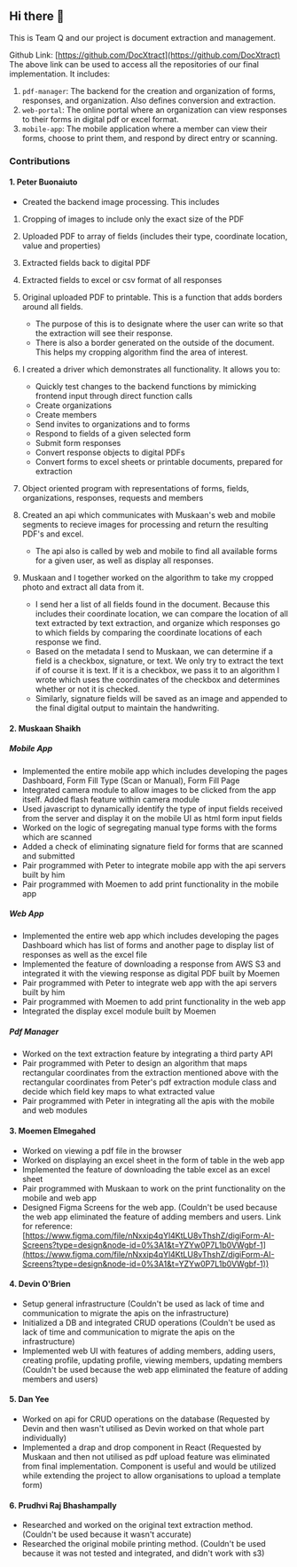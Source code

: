 ## Hi there 👋

This is Team Q and our project is document extraction and management.

Github Link: [https://github.com/DocXtract](https://github.com/DocXtract)
The above link can be used to access all the repositories of our final implementation. It includes:
1. ```pdf-manager```: The backend for the creation and organization of forms, responses, and organization. Also defines conversion and extraction.
2. ```web-portal```: The online portal where an organization can view responses to their forms in digital pdf or excel format.
3. ```mobile-app```: The mobile application where a member can view their forms, choose to print them, and respond by direct entry or scanning.

<!--

**Here are some ideas to get you started:**

🙋‍♀️ A short introduction - what is your organization all about?
🌈 Contribution guidelines - how can the community get involved?
👩‍💻 Useful resources - where can the community find your docs? Is there anything else the community should know?
🍿 Fun facts - what does your team eat for breakfast?
🧙 Remember, you can do mighty things with the power of [Markdown](https://docs.github.com/github/writing-on-github/getting-started-with-writing-and-formatting-on-github/basic-writing-and-formatting-syntax)
-->


### Contributions
#### 1. Peter Buonaiuto
  - Created the backend image processing. This includes
  1. Cropping of images to include only the exact size of the PDF
  2. Uploaded PDF to array of fields (includes their type, coordinate location, value and properties)
  3. Extracted fields back to digital PDF
  4. Extracted fields to excel or csv format of all responses
  5. Original uploaded PDF to printable. This is a function that adds borders around all fields. 
      - The purpose of this is to designate where the user can write so that the extraction will see their response. 
      - There is also a border generated on the outside of the document. This helps my cropping algorithm find the area of interest.
  6. I created a driver which demonstrates all functionality. It allows you to:
      - Quickly test changes to the backend functions by mimicking frontend input through direct function calls
      - Create organizations
      - Create members
      - Send invites to organizations and to forms
      - Respond to fields of a given selected form
      - Submit form responses
      - Convert response objects to digital PDFs
      - Convert forms to excel sheets or printable documents, prepared for extraction
  7. Object oriented program with representations of forms, fields, organizations, responses, requests and members
  8. Created an api which communicates with Muskaan's web and mobile segments to recieve images for processing and return the resulting PDF's and excel.
      - The api also is called by web and mobile to find all available forms for a given user, as well as display all responses.
  
  9. Muskaan and I together worked on the algorithm to take my cropped photo and extract all data from it.
      - I send her a list of all fields found in the document. Because this includes their coordinate location, we can compare the location of all text extracted by text extraction, and organize which responses go to which fields by comparing the coordinate locations of each response we find. 
      - Based on the metadata I send to Muskaan, we can determine if a field is a checkbox, signature, or text. We only try to extract the text if of course it is text. If it is a checkbox, we pass it to an algorithm I wrote which uses the coordinates of the checkbox and determines whether or not it is checked.
      - Similarly, signature fields will be saved as an image and appended to the final digital output to maintain the handwriting.

#### 2. Muskaan Shaikh
##### Mobile App
  - Implemented the entire mobile app which includes developing the pages Dashboard, Form Fill Type (Scan or Manual), Form Fill Page
  - Integrated camera module to allow images to be clicked from the app itself. Added flash feature within camera module
  - Used javascript to dynamically identify the type of input fields received from the server and display it on the mobile UI as html form input fields
  - Worked on the logic of segregating manual type forms with the forms which are scanned
  - Added a check of eliminating signature field for forms that are scanned and submitted
  - Pair programmed with Peter to integrate mobile app with the api servers built by him
  - Pair programmed with Moemen to add print functionality in the mobile app
  
##### Web App
  - Implemented the entire web app which includes developing the pages Dashboard which has list of forms and another page to display list of responses as well as the excel file
  - Implemented the feature of downloading a response from AWS S3 and integrated it with the viewing response as digital PDF built by Moemen
  - Pair programmed with Peter to integrate web app with the api servers built by him
  - Pair programmed with Moemen to add print functionality in the web app
  - Integrated the display excel module built by Moemen

##### Pdf Manager
  - Worked on the text extraction feature by integrating a third party API
  - Pair programmed with Peter to design an algorithm that maps rectangular coordinates from the extraction mentioned above with the rectangular coordinates from Peter's pdf extraction module class and decide which field key maps to what extracted value
  - Pair programmed with Peter in integrating all the apis with the mobile and web modules
 
#### 3. Moemen Elmegahed
  - Worked on viewing a pdf file in the browser
  - Worked on displaying an excel sheet in the form of table in the web app
  - Implemented the feature of downloading the table excel as an excel sheet
  - Pair programmed with Muskaan to work on the print functionality on the mobile and web app
  - Designed Figma Screens for the web app. (Couldn't be used because the web app eliminated the feature of adding members and users. Link for reference: [https://www.figma.com/file/nNxxip4qYl4KtLU8vThshZ/digiForm-AI-Screens?type=design&node-id=0%3A1&t=YZYw0P7L1b0VWgbf-1](https://www.figma.com/file/nNxxip4qYl4KtLU8vThshZ/digiForm-AI-Screens?type=design&node-id=0%3A1&t=YZYw0P7L1b0VWgbf-1))
  
#### 4. Devin O'Brien
 - Setup general infrastructure (Couldn't be used as lack of time and communication to migrate the apis on the infrastructure)
 - Initialized a DB and integrated CRUD operations (Couldn't be used as lack of time and communication to migrate the apis on the infrastructure)
 - Implemented web UI with features of adding members, adding users, creating profile, updating profile, viewing members, updating members (Couldn't be used because the web app eliminated the feature of adding members and users) 
 
#### 5. Dan Yee
 - Worked on api for CRUD operations on the database (Requested by Devin and then wasn't utilised as Devin worked on that whole part individually)
 - Implemented a drap and drop component in React (Requested by Muskaan and then not utilised as pdf upload feature was eliminated from final implementation. Component is useful and would be utilized while extending the project to allow organisations to upload a template form)
 
#### 6. Prudhvi Raj Bhashampally
 - Researched and worked on the original text extraction method. (Couldn't be used because it wasn't accurate)
 - Researched the original mobile printing method. (Couldn't be used because it was not tested and integrated, and didn't work with s3)
 
